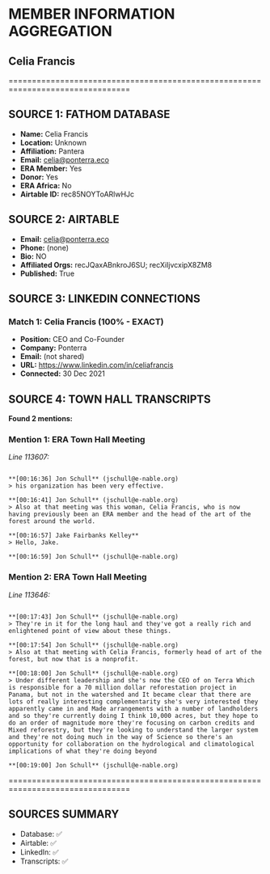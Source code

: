 # MEMBER INFORMATION AGGREGATION
## Celia Francis

================================================================================

## SOURCE 1: FATHOM DATABASE

- **Name:** Celia Francis
- **Location:** Unknown
- **Affiliation:** Pantera
- **Email:** celia@ponterra.eco
- **ERA Member:** Yes
- **Donor:** Yes
- **ERA Africa:** No
- **Airtable ID:** rec85NOYToARlwHJc

## SOURCE 2: AIRTABLE

- **Email:** celia@ponterra.eco
- **Phone:** (none)
- **Bio:** NO
- **Affiliated Orgs:** recJQaxABnkroJ6SU; recXiIjvcxipX8ZM8
- **Published:** True

## SOURCE 3: LINKEDIN CONNECTIONS

### Match 1: Celia Francis (100% - EXACT)
- **Position:** CEO and Co-Founder
- **Company:** Ponterra
- **Email:** (not shared)
- **URL:** https://www.linkedin.com/in/celiafrancis
- **Connected:** 30 Dec 2021

## SOURCE 4: TOWN HALL TRANSCRIPTS

**Found 2 mentions:**

### Mention 1: ERA Town Hall Meeting
*Line 113607:*
```

**[00:16:36] Jon Schull** (jschull@e-nable.org)
> his organization has been very effective.

**[00:16:41] Jon Schull** (jschull@e-nable.org)
> Also at that meeting was this woman, Celia Francis, who is now having previously been an ERA member and the head of the art of the forest around the world.

**[00:16:57] Jake Fairbanks Kelley**
> Hello, Jake.

**[00:16:59] Jon Schull** (jschull@e-nable.org)
```

### Mention 2: ERA Town Hall Meeting
*Line 113646:*
```

**[00:17:43] Jon Schull** (jschull@e-nable.org)
> They're in it for the long haul and they've got a really rich and enlightened point of view about these things.

**[00:17:54] Jon Schull** (jschull@e-nable.org)
> Also at that meeting with Celia Francis, formerly head of art of the forest, but now that is a nonprofit.

**[00:18:00] Jon Schull** (jschull@e-nable.org)
> Under different leadership and she's now the CEO of on Terra Which is responsible for a 70 million dollar reforestation project in Panama, but not in the watershed and It became clear that there are lots of really interesting complementarity she's very interested they apparently came in and Made arrangements with a number of landholders and so they're currently doing I think 10,000 acres, but they hope to do an order of magnitude more they're focusing on carbon credits and Mixed reforestry, but they're looking to understand the larger system and they're not doing much in the way of Science so there's an opportunity for collaboration on the hydrological and climatological implications of what they're doing beyond

**[00:19:00] Jon Schull** (jschull@e-nable.org)
```

================================================================================
## SOURCES SUMMARY

- Database: ✅
- Airtable: ✅
- LinkedIn: ✅
- Transcripts: ✅
